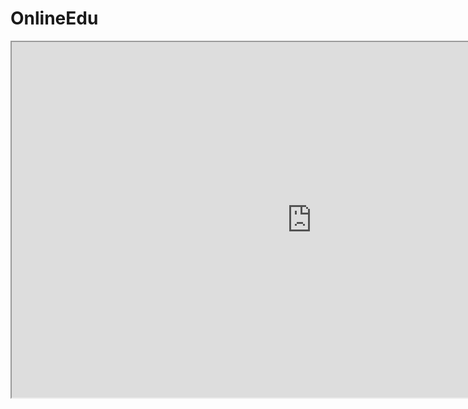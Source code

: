 # OnlineEdu
<iframe src="https://docs.google.com/presentation/d/16SjtciSG0SwAqALm8KNpyzBr0g8bs7h9GNW9oP05l9g/edit?slide=id.g2e3b694e026_0_0#slide=id.g2e3b694e026_0_0" width="960" height="569"></iframe>

